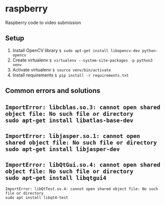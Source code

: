 # raspberry
Raspberry code to video submission
## Setup
1. Install OpenCV library `$ sudo apt-get install libopencv-dev python-opencv`
2. Create virtualenv `$ virtualenv --system-site-packages -p python3 venv`
3. Activate virtualenv `$ source venv/bin/activate`
4. Install requirements `$ pip install -r requirements.txt`


## Common errors and solutions
`ImportError: libcblas.so.3: cannot open shared object file: No such file or directory`  
`sudo apt-get install libatlas-base-dev`
---
`ImportError: libjasper.so.1: cannot open shared object file: No such file or directory`  
`sudo apt-get install libjasper-dev`
---
`ImportError: libQtGui.so.4: cannot open shared object file: No such file or directory`  
`sudo apt-get install libqtgui4`
---
`ImportError: libQtTest.so.4: cannot open shared object file: No such file or directory`  
`sudo apt install libqt4-test`